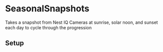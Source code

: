 # SeasonalSnapshots
Takes a snapshot from Nest IQ Cameras at sunrise, solar noon, and sunset each day to cycle through the progression
## Setup
